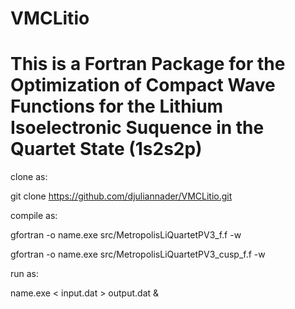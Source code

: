 # VMCLitio
# This is a Fortran Package for the Optimization of Compact Wave Functions for the Lithium Isoelectronic Suquence in the Quartet State (1s2s2p)

clone as:

git clone https://github.com/djuliannader/VMCLitio.git

compile as:

gfortran -o name.exe src/MetropolisLiQuartetPV3_f.f -w

gfortran -o name.exe src/MetropolisLiQuartetPV3_cusp_f.f -w

run as:

name.exe < input.dat > output.dat &